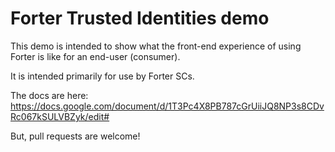# Forter Trusted Identities demo #

This demo is intended to show what the front-end experience of using Forter is like for an end-user (consumer).

It is intended primarily for use by Forter SCs.

The docs are here:
https://docs.google.com/document/d/1T3Pc4X8PB787cGrUiiJQ8NP3s8CDvRc067kSULVBZyk/edit#

But, pull requests are welcome!
